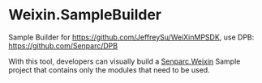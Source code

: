 # Weixin.SampleBuilder
Sample Builder for https://github.com/JeffreySu/WeiXinMPSDK, use DPB: https://github.com/Senparc/DPB

With this tool, developers can visually build a [Senparc.Weixin](https://github.com/JeffreySu/WeiXinMPSDK) Sample project that contains 
only the modules that need to be used.
